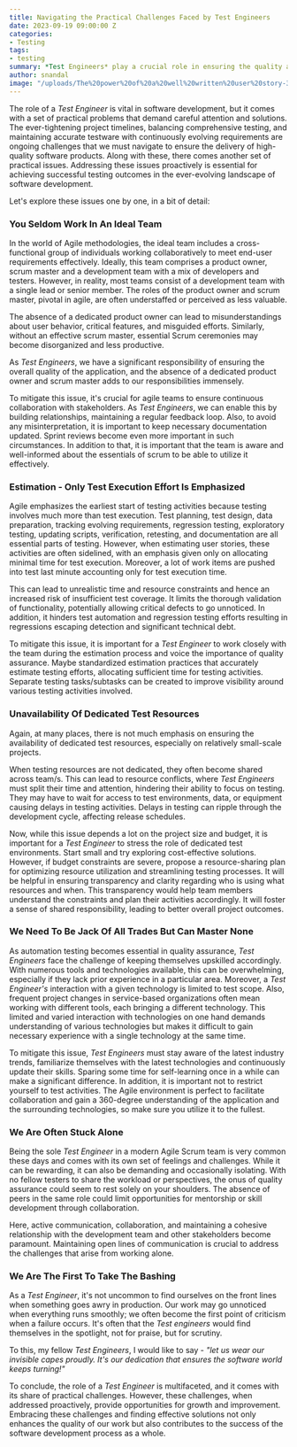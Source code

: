 ```yaml
---
title: Navigating the Practical Challenges Faced by Test Engineers
date: 2023-09-19 09:00:00 Z
categories:
- Testing
tags:
- testing
summary: *Test Engineers* play a crucial role in ensuring the quality and reliability of software applications, but their day-to-day activities are rife with practical challenges—challenges that are more or less accepted as part and parcel of the job. In this article, we will explore the common issues that *Test Engineers* encounter during their work, shedding light on the intricacies of their responsibilities and the importance of addressing these challenges effectively.
author: snandal
image: "/uploads/The%20power%20of%20a%20well%20written%20user%20story-396f37.png"
---
```


The role of a *Test Engineer* is vital in software development, but it comes with a set of practical problems that demand careful attention and solutions. The ever-tightening project timelines, balancing comprehensive testing, and maintaining accurate testware with continuously evolving requirements are ongoing challenges that we must navigate to ensure the delivery of high-quality software products. 
Along with these, there comes another set of practical issues. Addressing these issues proactively is essential for achieving successful testing outcomes in the ever-evolving landscape of software development.

Let's explore these issues one by one, in a bit of detail:

### You Seldom Work In An Ideal Team
In the world of Agile methodologies, the ideal team includes a cross-functional group of individuals working collaboratively to meet end-user requirements effectively. Ideally, this team comprises a product owner, scrum master and a development team with a mix of developers and testers. However, in reality, most teams consist of a development team with a single lead or senior member. The roles of the product owner and scrum master, pivotal in agile, are often understaffed or perceived as less valuable.

The absence of a dedicated product owner can lead to misunderstandings about user behavior, critical features, and misguided efforts. Similarly, without an effective scrum master, essential Scrum ceremonies may become disorganized and less productive.

As *Test Engineers*, we have a significant responsibility of ensuring the overall quality of the application, and the absence of a dedicated product owner and scrum master adds to our responsibilities immensely.

To mitigate this issue, it's crucial for agile teams to ensure continuous collaboration with stakeholders. As *Test Engineers*, we can enable this by building relationships, maintaining a regular feedback loop. Also, to avoid any misinterpretation, it is important to keep necessary documentation updated. Sprint reviews become even more important in such circumstances. In addition to that, it is important that the team is aware and well-informed about the essentials of scrum to be able to utilize it effectively.


### Estimation - Only Test Execution Effort Is Emphasized
Agile emphasizes the earliest start of testing activities because testing involves much more than test execution. Test planning, test design, data preparation, tracking evolving requirements, regression testing, exploratory testing, updating scripts, verification, retesting, and documentation are all essential parts of testing. However, when estimating user stories, these activities are often sidelined, with an emphasis given only on allocating minimal time for test execution. Moreover, a lot of work items are pushed into test last minute accounting only for test execution time.

This can lead to unrealistic time and resource constraints and hence an increased risk of insufficient test coverage. It limits the thorough validation of functionality, potentially allowing critical defects to go unnoticed. In addition, it hinders test automation and regression testing efforts resulting in regressions escaping detection and significant technical debt.

To mitigate this issue, it is important for a *Test Engineer* to work closely with the team during the estimation process and voice the importance of quality assurance. Maybe standardized estimation practices that accurately estimate testing efforts, allocating sufficient time for testing activities. Separate testing tasks/subtasks can be created to improve visibility around various testing activities involved.


### Unavailability Of Dedicated Test Resources
Again, at many places, there is not much emphasis on ensuring the availability of dedicated test resources, especially on relatively small-scale projects.

When testing resources are not dedicated, they often become shared across team/s. This can lead to resource conflicts, where *Test Engineers* must split their time and attention, hindering their ability to focus on testing. They may have to wait for access to test environments, data, or equipment causing delays in testing activities. Delays in testing can ripple through the development cycle, affecting release schedules.

Now, while this issue depends a lot on the project size and budget, it is important for a *Test Engineer* to stress the role of dedicated test environments. Start small and try exploring cost-effective solutions. However, if budget constraints are severe, propose a resource-sharing plan for optimizing resource utilization and streamlining testing processes. It will be helpful in ensuring transparency and clarity regarding who is using what resources and when. This transparency would help team members understand the constraints and plan their activities accordingly. It will foster a sense of shared responsibility, leading to better overall project outcomes.


### We Need To Be Jack Of All Trades But Can Master None
As automation testing becomes essential in quality assurance, *Test Engineers* face the challenge of keeping themselves upskilled accordingly. With numerous tools and technologies available, this can be overwhelming, especially if they lack prior experience in a particular area. Moreover, a *Test Engineer's* interaction with a given technology is limited to test scope. Also, frequent project changes in service-based organizations often mean working with different tools, each bringing a different technology. This limited and varied interaction with technologies on one hand demands understanding of various technologies but makes it difficult to gain necessary experience with a single technology at the same time.

To mitigate this issue, *Test Engineers* must stay aware of the latest industry trends, familiarize themselves with the latest technologies and continuously update their skills. Sparing some time for self-learning once in a while can make a significant difference. In addition, it is important not to restrict yourself to test activities. The Agile environment is perfect to facilitate collaboration and gain a 360-degree understanding of the application and the surrounding technologies, so make sure you utilize it to the fullest.


### We Are Often Stuck Alone
Being the sole *Test Engineer* in a modern Agile Scrum team is very common these days and comes with its own set of feelings and challenges. While it can be rewarding, it can also be demanding and occasionally isolating. With no fellow testers to share the workload or perspectives, the onus of quality assurance could seem to rest solely on your shoulders. The absence of peers in the same role could limit opportunities for mentorship or skill development through collaboration.

Here, active communication, collaboration, and maintaining a cohesive relationship with the development team and other stakeholders become paramount. Maintaining open lines of communication is crucial to address the challenges that arise from working alone.


### We Are The First To Take The Bashing 
As a *Test Engineer*, it's not uncommon to find ourselves on the front lines when something goes awry in production. Our work may go unnoticed when everything runs smoothly; we often become the first point of criticism when a failure occurs. It's often that the *Test engineers* would find themselves in the spotlight, not for praise, but for scrutiny.

To this, my fellow *Test Engineers*, I would like to say - *"let us wear our invisible capes proudly. It's our dedication that ensures the software world keeps turning!"*


To conclude, the role of a *Test Engineer* is multifaceted, and it comes with its share of practical challenges. However, these challenges, when addressed proactively, provide opportunities for growth and improvement. Embracing these challenges and finding effective solutions not only enhances the quality of our work but also contributes to the success of the software development process as a whole.
